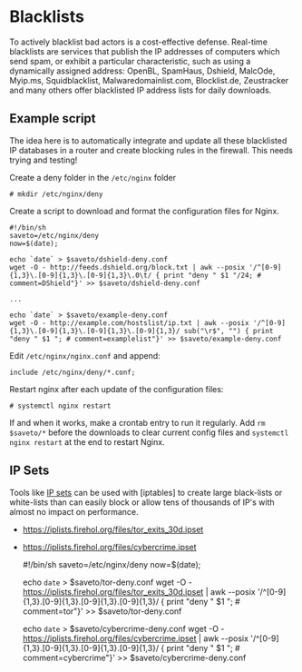 # Blacklists

To actively blacklist bad actors is a cost-effective defense. Real-time blacklists are services that publish the IP addresses of computers which send spam, or exhibit a particular characteristic, such as using a dynamically assigned address: OpenBL, SpamHaus, Dshield, MalcOde, Myip.ms, Squidblacklist, Malwaredomainlist.com, Blocklist.de, Zeustracker and many others offer blacklisted IP address lists for daily downloads.

## Example script
The idea here is to automatically integrate and update all these blacklisted IP databases in a router and create blocking rules in the firewall. This needs trying and testing!

Create a deny folder in the `/etc/nginx` folder

    # mkdir /etc/nginx/deny

Create a script to download and format the configuration files for Nginx. 

    #!/bin/sh
    saveto=/etc/nginx/deny
    now=$(date);

    echo `date` > $saveto/dshield-deny.conf
    wget -O - http://feeds.dshield.org/block.txt | awk --posix '/^[0-9]{1,3}\.[0-9]{1,3}\.[0-9]{1,3}\.0\t/ { print "deny " $1 "/24; # comment=DShield"}' >> $saveto/dshield-deny.conf

    ...

    echo `date` > $saveto/example-deny.conf
    wget -O - http://example.com/hostslist/ip.txt | awk --posix '/^[0-9]{1,3}\.[0-9]{1,3}\.[0-9]{1,3}\.[0-9]{1,3}/ sub("\r$", "") { print "deny " $1 "; # comment=examplelist"}' >> $saveto/example-deny.conf


Edit `/etc/nginx/nginx.conf` and append:

    include /etc/nginx/deny/*.conf;

Restart nginx after each update of the configuration files:

    # systemctl nginx restart

If and when it works, make a crontab entry to run it regularly. Add `rm $saveto/*` before the downloads to clear current config files and `systemctl nginx restart` at the end to restart Nginx.

## IP Sets

Tools like [IP sets](http://ipset.netfilter.org) can be used with [iptables] to create large black-lists or white-lists than can easily block or allow tens of thousands of IP's with almost no impact on performance. 

* https://iplists.firehol.org/files/tor_exits_30d.ipset
* https://iplists.firehol.org/files/cybercrime.ipset

    #!/bin/sh
    saveto=/etc/nginx/deny
    now=$(date);

    echo `date` > $saveto/tor-deny.conf
    wget -O - https://iplists.firehol.org/files/tor_exits_30d.ipset | awk --posix '/^[0-9]{1,3}\.[0-9]{1,3}\.[0-9]{1,3}\.[0-9]{1,3}/ { print "deny " $1 "; # comment=tor"}' >> $saveto/tor-deny.conf

    echo `date` > $saveto/cybercrime-deny.conf
    wget -O - https://iplists.firehol.org/files/cybercrime.ipset | awk --posix '/^[0-9]{1,3}\.[0-9]{1,3}\.[0-9]{1,3}\.[0-9]{1,3}/ { print "deny " $1 "; # comment=cybercrime"}' >> $saveto/cybercrime-deny.conf


